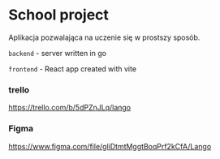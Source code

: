 

# School project

Aplikacja pozwalająca na uczenie się w prostszy sposób.

`backend` - server written in go

`frontend` - React app created with vite

### trello
https://trello.com/b/5dPZnJLq/lango

### Figma
https://www.figma.com/file/gliDtmtMggtBoqPrf2kCfA/Lango
